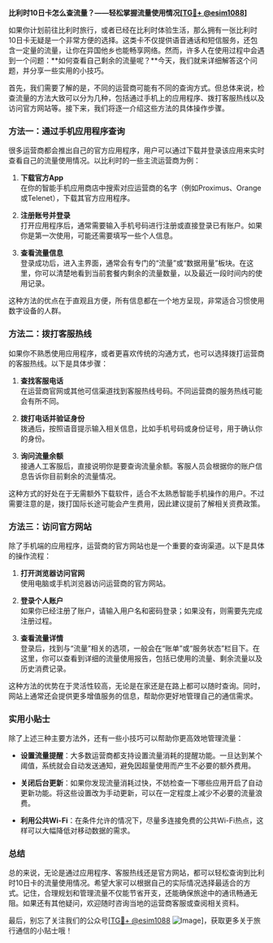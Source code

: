 **比利时10日卡怎么查流量？——轻松掌握流量使用情况[[TG💪+ @esim1088](https://t.me/s/esim1088)]**

如果你计划前往比利时旅行，或者已经在比利时体验生活，那么拥有一张比利时10日卡无疑是一个非常方便的选择。这类卡不仅提供语音通话和短信服务，还包含一定量的流量，让你在异国他乡也能畅享网络。然而，许多人在使用过程中会遇到一个问题：**如何查看自己剩余的流量呢？**今天，我们就来详细解答这个问题，并分享一些实用的小技巧。

首先，我们需要了解的是，不同的运营商可能有不同的查询方式。但总体来说，检查流量的方法大致可以分为几种，包括通过手机上的应用程序、拨打客服热线以及访问官方网站等。接下来，我们将逐一介绍这些方法的具体操作步骤。

### 方法一：通过手机应用程序查询

很多运营商都会推出自己的官方应用程序，用户可以通过下载并登录该应用来实时查看自己的流量使用情况。以比利时的一些主流运营商为例：

1. **下载官方App**  
   在你的智能手机应用商店中搜索对应运营商的名字（例如Proximus、Orange或Telenet），下载其官方应用程序。
   
2. **注册账号并登录**  
   打开应用程序后，通常需要输入手机号码进行注册或直接登录已有账户。如果你是第一次使用，可能还需要填写一些个人信息。

3. **查看流量信息**  
   登录成功后，进入主界面，通常会有专门的“流量”或“数据用量”板块。在这里，你可以清楚地看到当前套餐内剩余的流量数量，以及最近一段时间内的使用记录。

这种方法的优点在于直观且方便，所有信息都在一个地方呈现，非常适合习惯使用数字设备的人群。

### 方法二：拨打客服热线

如果你不熟悉使用应用程序，或者更喜欢传统的沟通方式，也可以选择拨打运营商的客服热线。以下是具体步骤：

1. **查找客服电话**  
   在运营商官网或其他可信渠道找到客服热线号码。不同运营商的服务热线可能会有所不同。

2. **拨打电话并验证身份**  
   拨通后，按照语音提示输入相关信息，比如手机号码或身份证号，用于确认你的身份。

3. **询问流量余额**  
   接通人工客服后，直接说明你是要查询流量余额。客服人员会根据你的账户信息告诉你目前剩余的流量情况。

这种方式的好处在于无需额外下载软件，适合不太熟悉智能手机操作的用户。不过需要注意的是，拨打国际长途可能会产生费用，因此建议提前了解相关资费政策。

### 方法三：访问官方网站

除了手机端的应用程序，运营商的官方网站也是一个重要的查询渠道。以下是具体的操作流程：

1. **打开浏览器访问官网**  
   使用电脑或手机浏览器访问运营商的官方网站。

2. **登录个人账户**  
   如果你已经注册了账户，请输入用户名和密码登录；如果没有，则需要先完成注册过程。

3. **查看流量详情**  
   登录后，找到与“流量”相关的选项，一般会在“账单”或“服务状态”栏目下。在这里，你可以查看到详细的流量使用报告，包括已使用的流量、剩余流量以及历史消费记录。

这种方法的优势在于灵活性较高，无论是在家还是在路上都可以随时查询。同时，网站上通常还会提供更多增值服务的信息，帮助你更好地管理自己的通信需求。

### 实用小贴士

除了上述三种主要方法外，还有一些小技巧可以帮助你更高效地管理流量：

- **设置流量提醒**：大多数运营商都支持设置流量消耗的提醒功能。一旦达到某个阈值，系统就会自动发送通知，避免因超量使用而产生不必要的额外费用。
  
- **关闭后台更新**：如果你发现流量消耗过快，不妨检查一下哪些应用开启了自动更新功能。将这些设置改为手动更新，可以在一定程度上减少不必要的流量浪费。

- **利用公共Wi-Fi**：在条件允许的情况下，尽量多连接免费的公共Wi-Fi热点，这样可以大幅降低对移动数据的需求。

### 总结

总的来说，无论是通过应用程序、客服热线还是官方网站，都可以轻松查询到比利时10日卡的流量使用情况。希望大家可以根据自己的实际情况选择最适合的方式。记住，合理规划和管理流量不仅能节省开支，还能确保旅途中的通讯畅通无阻。如果还有其他疑问，欢迎随时咨询当地的运营商客服或查阅相关资料。

最后，别忘了关注我们的公众号[[TG💪+ @esim1088](https://t.me/s/esim1088) ![Image](https://i.postimg.cc/4NQfJmqS/Snipaste-2025-05-13-00-14-12.png)]，获取更多关于旅行通信的小贴士哦！
